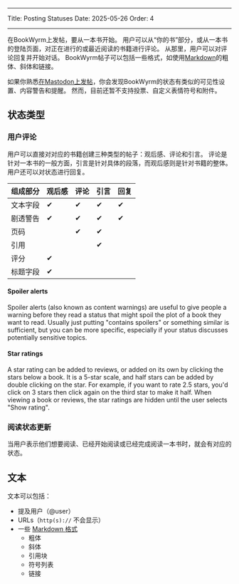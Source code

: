 - - -
Title: Posting Statuses Date: 2025-05-26 Order: 4
- - -

在BookWyrm上发帖，要从一本书开始。 用户可以从“你的书”部分，或从一本书的登陆页面，对正在进行的或最近阅读的书籍进行评论。 从那里，用户可以对评论回复并开始对话。 BookWyrm帖子可以包括一些格式，如使用[Markdown](https://www.markdownguide.org/cheat-sheet/)的粗体、斜体和链接。

如果你熟悉[在Mastodon上发帖](https://docs.joinmastodon.org/user/posting/)，你会发现BookWyrm的状态有类似的可见性设置、内容警告和提醒。 然而，目前还暂不支持投票、自定义表情符号和附件。

## 状态类型

### 用户评论

用户可以直接对对应的书籍创建三种类型的帖子：观后感、评论和引言。 评论是针对一本书的一般方面，引言是针对具体的段落，而观后感则是针对书籍的整体。 用户还可以对状态进行回复。

| 组成部分 | 观后感 | 评论 | 引言 | 回复 |
| ---- | --- | -- | -- | -- |
| 文本字段 | ✔   | ✔  | ✔  | ✔  |
| 剧透警告 | ✔   | ✔  | ✔  | ✔  |
| 页码   |     | ✔  | ✔  |    |
| 引用   |     |    | ✔  |    |
| 评分   | ✔   |    |    |    |
| 标题字段 | ✔   |    |    |    |

#### Spoiler alerts

Spoiler alerts (also known as content warnings) are useful to give people a warning before they read a status that might spoil the plot of a book they want to read. Usually just putting "contains spoilers" or something similar is sufficient, but you can be more specific, especially if your status discusses potentially sensitive topics.

#### Star ratings

A star rating can be added to reviews, or added on its own by clicking the stars below a book. It is a 5-star scale, and half stars can be added by double clicking on the star. For example, if you want to rate 2.5 stars, you'd click on 3 stars then click again on the third star to make it half. When viewing a book or reviews, the star ratings are hidden until the user selects "Show rating".

### 阅读状态更新

当用户表示他们想要阅读、已经开始阅读或已经完成阅读一本书时，就会有对应的状态。

## 文本
文本可以包括：

- 提及用户（@user）
- URLs（`http(s)://` 不会显示）
- 一些 [Markdown 格式](https://www.markdownguide.org/cheat-sheet/)
    - 粗体
    - 斜体
    - 引用块
    - 符号列表
    - 链接

